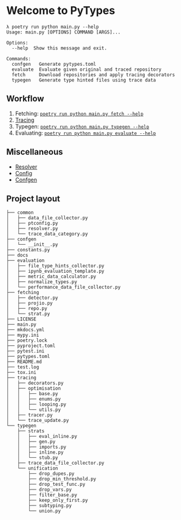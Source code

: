 # Welcome to PyTypes

```
λ poetry run python main.py --help
Usage: main.py [OPTIONS] COMMAND [ARGS]...

Options:
  --help  Show this message and exit.

Commands:
  confgen   Generate pytypes.toml
  evaluate  Evaluate given original and traced repository
  fetch     Download repositories and apply tracing decorators
  typegen   Generate type hinted files using trace data
```

## Workflow

1. Fetching: [`poetry run python main.py fetch --help`](workflow/fetching.md)
2. [Tracing](workflow/tracing.md)
3. Typegen: [`poetry run python main.py typegen --help`](workflow/annotating.md)
4. Evaluating: [`poetry run python main.py evaluate --help`](workflow/evaluating.md)


## Miscellaneous

* [Resolver](misc/resolver.md)
* [Config](misc/config.md)
* [Confgen](misc/confgen.md)

## Project layout

```
├── common
│   ├── data_file_collector.py
│   ├── ptconfig.py
│   ├── resolver.py
│   └── trace_data_category.py
├── confgen
│   └── __init__.py
├── constants.py
├── docs
├── evaluation
│   ├── file_type_hints_collector.py
│   ├── ipynb_evaluation_template.py
│   ├── metric_data_calculator.py
│   ├── normalize_types.py
│   └── performance_data_file_collector.py
├── fetching
│   ├── detector.py
│   ├── projio.py
│   ├── repo.py
│   └── strat.py
├── LICENSE
├── main.py
├── mkdocs.yml
├── mypy.ini
├── poetry.lock
├── pyproject.toml
├── pytest.ini
├── pytypes.toml
├── README.md
├── test.log
├── tox.ini
├── tracing
│   ├── decorators.py
│   ├── optimisation
│   │   ├── base.py
│   │   ├── enums.py
│   │   ├── looping.py
│   │   └── utils.py
│   ├── tracer.py
│   └── trace_update.py
└── typegen
    ├── strats
    │   ├── eval_inline.py
    │   ├── gen.py
    │   ├── imports.py
    │   ├── inline.py
    │   └── stub.py
    ├── trace_data_file_collector.py
    └── unification
        ├── drop_dupes.py
        ├── drop_min_threshold.py
        ├── drop_test_func.py
        ├── drop_vars.py
        ├── filter_base.py
        ├── keep_only_first.py
        ├── subtyping.py
        └── union.py
```